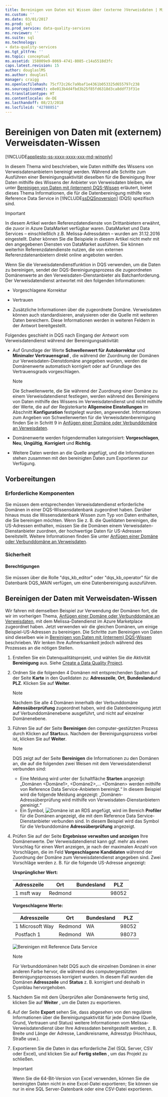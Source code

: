 ```yaml
---
title: Bereinigen von Daten mit Wissen über (externe )Verweisdaten | Microsoft-Dokumentation
ms.custom: ''
ms.date: 03/01/2017
ms.prod: sql
ms.prod_service: data-quality-services
ms.reviewer: ''
ms.suite: sql
ms.technology:
- data-quality-services
ms.tgt_pltfrm: ''
ms.topic: conceptual
ms.assetid: 158009e9-8069-4741-8085-c14a5518d3fc
caps.latest.revision: 15
author: douglaslMS
ms.author: douglasl
manager: craigg
ms.openlocfilehash: 75cf72c26c7a9baf1e4361b053325d655797c238
ms.sourcegitcommit: e8e013b4d4fbd3b25f85fd6318d3ca8ddf73f31e
ms.translationtype: HT
ms.contentlocale: de-DE
ms.lasthandoff: 08/23/2018
ms.locfileid: "42788851"
---
```

# <a name="cleanse-data-using-reference-data-external-knowledge"></a>Bereinigen von Daten mit (externem) Verweisdaten-Wissen

[!INCLUDE[appliesto-ss-xxxx-xxxx-xxx-md-winonly](../includes/appliesto-ss-xxxx-xxxx-xxx-md-winonly.md)]

  In diesem Thema wird beschrieben, wie Daten mithilfe des Wissens von Verweisdatenanbietern bereinigt werden. Während alle Schritte zum Ausführen einer Bereinigungsaktivität dieselben für die Bereinigung Ihrer Daten mithilfe des Wissens der Anbieter von Verweisdaten bleiben, wie unter [Bereinigen von Daten mit &#40;internem&#41; DQS-Wissen](../data-quality-services/cleanse-data-using-dqs-internal-knowledge.md) erläutert, bietet dieses Thema Informationen, die für die Datenbereinigung mithilfe von Reference Data Service in [!INCLUDE[ssDQSnoversion](../includes/ssdqsnoversion-md.md)] (DQS) spezifisch sind.  

> [!IMPORTANT]
> In diesem Artikel werden Referenzdatendienste von Drittanbietern erwähnt, die zuvor in Azure DataMarket verfügbar waren. DataMarket und Data Services – einschließlich z.B. Melissa-Adressdaten – wurden am 31.12.2016 eingestellt. Daher können Sie die Beispiele in diesem Artikel nicht mehr mit den angegebenen Diensten von DataMarket ausführen. Sie können weiterhin Referenzdatendienste nutzen, die von externen Referenzdatenanbietern direkt online angeboten werden.
 
 Wenn Sie die Verweisdatendienstfunktion in DQS verwenden, um die Daten zu bereinigen, sendet der DQS-Bereinigungsprozess die zugeordneten Domänenwerte an den Verweisdaten-Dienstanbieter als Batchanforderung. Der Verweisdatendienst antwortet mit den folgenden Informationen:  
  
-   Vorgeschlagene Korrektur  
  
-   Vertrauen  
  
-   Zusätzliche Informationen über die zugeordnete Domäne. Verweisdaten können auch standardisieren, analysieren oder die Quelle mit weiteren Daten bereichern. Diese Informationen werden in weiteren Feldern in der Antwort bereitgestellt.  
  
 Folgendes geschieht in DQS nach Eingang der Antwort vom Verweisdatendienst während der Bereinigungsaktivität:  
  
-   Auf Grundlage der Werte **Schwellenwert für Autokorrektur** und **Minimaler Vertrauensgrad** , die während der Zuordnung der Domänen zur Verweisdaten-Dienstdomäne angegeben wurden, werden die Domänenwerte automatisch korrigiert oder auf Grundlage des Vertrauensgrads vorgeschlagen.  
  
    > [!NOTE]  
    >  Die Schwellenwerte, die Sie während der Zuordnung einer Domäne zu einem Verweisdatendienst festlegen, werden während des Bereinigens von Daten mithilfe des Wissens im Verweisdatendienst und nicht mithilfe der Werte, die auf der Registerkarte **Allgemeine Einstellungen** im Abschnitt **Konfiguration** festgelegt wurden, angewendet. Informationen zum Angeben von Schwellenwerten für die Verweisdatenbereinigung finden Sie in Schritt 9 in [Anfügen einer Domäne oder Verbunddomäne an Verweisdaten](../data-quality-services/attach-domain-or-composite-domain-to-reference-data.md).  
  
-   Domänenwerte werden folgendermaßen kategorisiert: **Vorgeschlagen**, **Neu**, **Ungültig**, **Korrigiert** und **Richtig**.  
  
-   Weitere Daten werden an die Quelle angefügt, und die Informationen stehen zusammen mit den bereinigten Daten zum Exportieren zur Verfügung.  
  
## <a name="before-you-begin"></a>Vorbereitungen  
  
###  <a name="Prerequisites"></a> Erforderliche Komponenten  
 Sie müssen dem entsprechenden Verweisdatendienst erforderliche Domänen in einer DQS-Wissensdatenbank zugeordnet haben. Darüber hinaus muss die Wissensdatenbank Wissen zum Typ von Daten enthalten, die Sie bereinigen möchten. Wenn Sie z. B. die Quelldaten bereinigen, die US-Adressen enthalten, müssen Sie die Domänen einem Verweisdaten-Dienstanbieter zuordnen, der hochwertige Daten für US-Adressen bereitstellt. Weitere Informationen finden Sie unter [Anfügen einer Domäne oder Verbunddomäne an Verweisdaten](../data-quality-services/attach-domain-or-composite-domain-to-reference-data.md).  
  
###  <a name="Security"></a> Sicherheit  
  
####  <a name="Permissions"></a> Berechtigungen  
 Sie müssen über die Rolle "dqs_kb_editor" oder "dqs_kb_operator" für die Datenbank DQS_MAIN verfügen, um eine Datenbereinigung auszuführen.  
  
##  <a name="Cleanse"></a> Bereinigen der Daten mit Verweisdaten-Wissen  
 Wir fahren mit demselben Beispiel zur Verwendung der Domänen fort, die wir im vorherigen Thema, [Anfügen einer Domäne oder Verbunddomäne an Verweisdaten](../data-quality-services/attach-domain-or-composite-domain-to-reference-data.md), mit dem Melissa-Datendienst im Azure Marketplace zugeordnet haben. Jetzt verwenden wir die gleichen Domänen, um einige Beispiel-US-Adressen zu bereinigen. Die Schritte zum Bereinigen von Daten sind dieselben wie in [Bereinigen von Daten mit &#40;internem&#41; DQS-Wissen](../data-quality-services/cleanse-data-using-dqs-internal-knowledge.md) beschrieben. Wir lenken Ihre Aufmerksamkeit jedoch während des Prozesses an die nötigen Stellen.  
  
1.  Erstellen Sie ein Datenqualitätsprojekt, und wählen Sie die Aktivität **Bereinigung** aus. Siehe [Create a Data Quality Project](../data-quality-services/create-a-data-quality-project.md).  
  
2.  Ordnen Sie die folgenden 4 Domänen mit entsprechenden Spalten auf der Seite **Karte** in den Quelldaten zu: **Adresszeile**, **Ort**, **Bundesland**und **PLZ**. Klicken Sie auf **Weiter**.  
  
    > [!NOTE]  
    >  Nachdem Sie alle 4 Domänen innerhalb der Verbunddomäne **Adressüberprüfung** zugeordnet haben, wird die Datenbereinigung jetzt auf Verbunddomänenebene ausgeführt, und nicht auf einzelner Domänenebene.  
  
3.  Führen Sie auf der Seite **Bereinigen** den computer-gestützten Prozess durch Klicken auf **Start**aus. Nachdem der Bereinigungsprozess vorbei ist, klicken Sie auf **Weiter**.  
  
    > [!NOTE]  
    >  DQS zeigt auf der Seite **Bereinigen** die Informationen zu den Domänen an, die auf die folgenden zwei Weisen mit dem Verweisdatendienst verbunden sind:  
    >   
    >  -   Eine Meldung wird unter der Schaltfläche **Starten** angezeigt: „Domänen \<Domäne1>, \<Domäne2>,... \<Domänen> werden mithilfe von Reference Data Service-Anbietern bereinigt.“ In diesem Beispiel wird die folgende Meldung angezeigt: „Domänen-Adressüberprüfung wird mithilfe von Verweisdaten-Dienstanbietern gereinigt.“  
    > -   Ein Symbol, ![Domäne ist an RDS angefügt](../data-quality-services/media/dqs-rdsindicator.JPG "Domain is attached to RDS"), wird im Bereich **Profiler** für die Domänen angezeigt, die mit dem Reference Data Service-Dienstanbieter verbunden sind. In diesem Beispiel wird das Symbol für die Verbunddomäne **Adressüberprüfung** angezeigt.  
  
4.  Prüfen Sie auf der Seite **Ergebnisse verwalten und anzeigen** Ihre Domänenwerte. Der Verweisdatendienst kann ggf. mehr als einen Vorschlag für einen Wert anzeigen, je nach der maximalen Anzahl von Vorschlägen, die im Feld **Vorgeschlagene Kandidaten** während der Zuordnung der Domäne zum Verweisdatendienst angegeben sind. Zwei Vorschläge werden z. B. für die folgende US-Adresse angezeigt:  
  
     **Ursprünglicher Wert:**  
  
    |Adresszeile|Ort|Bundesland|PLZ|  
    |------------------|----------|-----------|---------|  
    |1 msft way|Redmond||98052|  
  
     **Vorgeschlagene Werte:**  
  
    |Adresszeile|Ort|Bundesland|PLZ|  
    |------------------|----------|-----------|---------|  
    |1 Microsoft Way|Redmond|WA|98052|  
    |Postfach 1|Redmond|WA|98073|  
  
     ![Bereinigen mit Reference Data Service](../data-quality-services/media/dqs-rdscleansing.JPG "Cleansing using reference data service")  
  
    > [!NOTE]  
    >  Für Verbunddomänen hebt DQS auch die einzelnen Domänen in einer anderen Farbe hervor, die während des computergestützten Bereinigungsprozesses korrigiert wurden. In diesem Fall wurden die Domänen **Adresszeile** und **Status** z. B. korrigiert und deshalb in Cyanblau hervorgehoben.  
  
5.  Nachdem Sie mit dem Überprüfen aller Domänenwerte fertig sind, klicken Sie auf **Weiter** , um die Daten zu exportieren.  
  
6.  Auf der Seite **Export** sehen Sie, dass abgesehen von den regulären Informationen über die Bereinigungsaktivität für jede Domäne (Quelle, Grund, Vertrauen und Status) weitere Informationen vom Melissa-Verweisdatendienst über Ihre Adressdaten bereitgestellt werden, z. B. Breite und Länge der Adresse, Landkreisname, Adresstyp (Hochhaus, Straße usw.).  
  
7.  Exportieren Sie die Daten in das erforderliche Ziel (SQL Server, CSV oder Excel), und klicken Sie auf **Fertig stellen** , um das Projekt zu schließen.  
  
    > [!IMPORTANT]  
    >  Wenn Sie die 64-Bit-Version von Excel verwenden, können Sie die bereinigten Daten nicht in eine Excel-Datei exportieren; Sie können sie nur in eine SQL Server-Datenbank oder eine CSV-Datei exportieren.  
  
  
